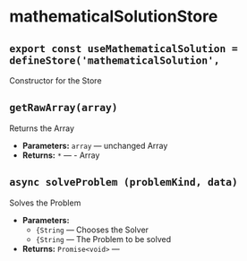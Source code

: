 # mathematicalSolutionStore

## `export const useMathematicalSolution = defineStore('mathematicalSolution',`

Constructor for the Store


## `getRawArray(array)`

Returns the Array

* **Parameters:** `array` — unchanged Array
* **Returns:** `*` — - Array

## `async solveProblem (problemKind, data)`

Solves the Problem

* **Parameters:**
    * `{String` — Chooses the Solver
    * `{String` — The Problem to be solved
* **Returns:** `Promise<void>` — 
